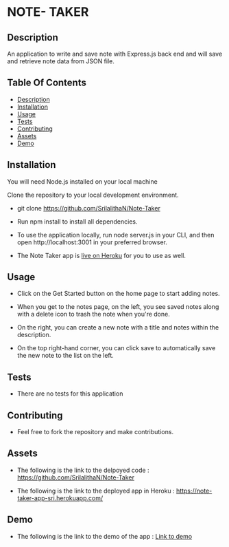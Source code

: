 # NOTE- TAKER

## Description

An application to write and save note with Express.js back end and will save and retrieve note data from JSON file.

## Table Of Contents

- [Description](#Description)
- [Installation](#Installation)
- [Usage](#Usage)
- [Tests](#Tests)
- [Contributing](#Contributing)
- [Assets](#Assets)
- [Demo](#Demo)

## Installation

You will need Node.js installed on your local machine

Clone the repository to your local development environment.

- git clone https://github.com/SrilalithaN/Note-Taker

- Run npm install to install all dependencies.

- To use the application locally, run node server.js in your CLI, and then open http://localhost:3001 in your preferred browser.

- The Note Taker app is [live on Heroku](https://note-taker-app-sri.herokuapp.com/) for you to use as well.

## Usage

- Click on the Get Started button on the home page to start adding notes.

- When you get to the notes page, on the left, you see saved notes along with a delete icon to trash the note when you're done.

- On the right, you can create a new note with a title and notes within the description.

- On the top right-hand corner, you can click save to automatically save the new note to the list on the left.

## Tests

- There are no tests for this application

## Contributing

- Feel free to fork the repository and make contributions.

## Assets

- The following is the link to the delpoyed code : https://github.com/SrilalithaN/Note-Taker

- The following is the link to the deployed app in Heroku : https://note-taker-app-sri.herokuapp.com/

## Demo

- The following is the link to the demo of the app : [Link to demo](https://drive.google.com/file/d/1oxp5Pz-5jkDHiwyRPFkQ0qb00-Oi2wP_/view?usp=sharing)

